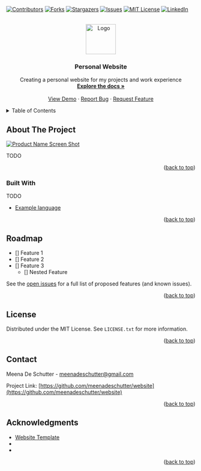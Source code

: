 <div id="top"></div>
<!-- PROJECT SHIELDS -->

[![Contributors][contributors-shield]][contributors-url]
[![Forks][forks-shield]][forks-url]
[![Stargazers][stars-shield]][stars-url]
[![Issues][issues-shield]][issues-url]
[![MIT License][license-shield]][license-url]
[![LinkedIn][linkedin-shield]][linkedin-url]

<!-- PROJECT LOGO -->
<br />
<div align="center">
  <a href="https://github.com/meenadeschutter/website">
    <img src="images/logo.png" alt="Logo" width="80" height="80">
  </a>

<h3 align="center">Personal Website</h3>

  <p align="center">
    Creating a personal website for my projects and work experience
    <br />
    <a href="https://github.com/meenadeschutter/website"><strong>Explore the docs »</strong></a>
    <br />
    <br />
    <a href="https://github.com/meenadeschutter/website">View Demo</a>
    ·
    <a href="https://github.com/meenadeschutter/website/issues">Report Bug</a>
    ·
    <a href="https://github.com/meenadeschutter/website/issues">Request Feature</a>
  </p>
</div>



<!-- TABLE OF CONTENTS -->
<details>
  <summary>Table of Contents</summary>
  <ol>
    <li>
      <a href="#about-the-project">About The Project</a>
      <ul>
        <li><a href="#built-with">Built With</a></li>
      </ul>
    </li>
    <li>
      <a href="#getting-started">Getting Started</a>
      <ul>
        <li><a href="#prerequisites">Prerequisites</a></li>
        <li><a href="#installation">Installation</a></li>
      </ul>
    </li>
    <li><a href="#usage">Usage</a></li>
    <li><a href="#roadmap">Roadmap</a></li>
    <li><a href="#contributing">Contributing</a></li>
    <li><a href="#license">License</a></li>
    <li><a href="#contact">Contact</a></li>
    <li><a href="#acknowledgments">Acknowledgments</a></li>
  </ol>
</details>



<!-- ABOUT THE PROJECT -->
## About The Project

[![Product Name Screen Shot][product-screenshot]](https://example.com)

TODO

<p align="right">(<a href="#top">back to top</a>)</p>



### Built With

TODO
* [Example language](https://nextjs.org/)

<p align="right">(<a href="#top">back to top</a>)</p>


<!-- ROADMAP -->
## Roadmap

- [] Feature 1
- [] Feature 2
- [] Feature 3
    - [] Nested Feature

See the [open issues](https://github.com/meenadeschutter/repo_name/issues) for a full list of proposed features (and known issues).

<p align="right">(<a href="#top">back to top</a>)</p>



<!-- LICENSE -->
## License

Distributed under the MIT License. See `LICENSE.txt` for more information.

<p align="right">(<a href="#top">back to top</a>)</p>



<!-- CONTACT -->
## Contact

Meena De Schutter - meenadeschutter@gmail.com

Project Link: [https://github.com/meenadeschutter/website](https://github.com/meenadeschutter/website)

<p align="right">(<a href="#top">back to top</a>)</p>



<!-- ACKNOWLEDGMENTS -->
## Acknowledgments

* [Website Template](https://github.com/othneildrew/Best-README-Template/blob/master/README.md)
* []()
* []()

<p align="right">(<a href="#top">back to top</a>)</p>



<!-- MARKDOWN LINKS & IMAGES -->
<!-- https://www.markdownguide.org/basic-syntax/#reference-style-links -->
[contributors-shield]: https://img.shields.io/github/contributors/meenadeschutter/website.svg?style=for-the-badge
[contributors-url]: https://github.com/meenadeschutter/website/graphs/contributors
[forks-shield]: https://img.shields.io/github/forks/meenadeschutter/website.svg?style=for-the-badge
[forks-url]: https://github.com/meenadeschutter/website/network/members
[stars-shield]: https://img.shields.io/github/stars/meenadeschutter/website.svg?style=for-the-badge
[stars-url]: https://github.com/meenadeschutter/website/stargazers
[issues-shield]: https://img.shields.io/github/issues/meenadeschutter/website.svg?style=for-the-badge
[issues-url]: https://github.com/meenadeschutter/website/issues
[license-shield]: https://img.shields.io/github/license/meenadeschutter/website.svg?style=for-the-badge
[license-url]: https://github.com/meenadeschutter/website/blob/master/LICENSE.txt
[linkedin-shield]: https://img.shields.io/badge/-LinkedIn-black.svg?style=for-the-badge&logo=linkedin&colorB=555
[linkedin-url]: https://linkedin.com/in/meena-de-schutter-194297127
[product-screenshot]: images/screenshot.png
